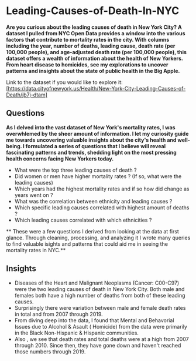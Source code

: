 # Leading-Causes-of-Death-In-NYC

**Are you curious about the leading causes of death in New York City? A dataset I pulled from NYC Open Data provides a window
into the various factors that contribute to mortality rates in the city. With columns including the year, number of deaths, 
leading cause, death rate (per 100,000 people), and age-adjusted death rate (per 100,000 people), this dataset offers a wealth of 
information about the health of New Yorkers. From heart disease to homicides, see my explorations to uncover patterns and insights 
about the state of public health in the Big Apple.**

Link to the dataset if you would like to explore it:  [https://data.cityofnewyork.us/Health/New-York-City-Leading-Causes-of-Death/jb7j-dtam]


## Questions 

**As I delved into the vast dataset of New York's mortality rates, I was overwhlemed by the sheer amount of information. I let my curiosity guide me towards uncovering valuable insights about the city's health and well-being. I formulated a series of questions
that I believe will reveal fascinating patterns and trends, shedding light on the most pressing health concerns facing New Yorkers today.**

- What were the top three leading causes of death ?
- Did women or men have higher mortality rates ? (If so, what were the leading causes)
- Which years had the highest mortality rates and if so how did change as years went on ?
- What was the correlation between ethnicity and leading causes ?
- Which specific leading causes correlated with highest amount of deaths ?
- Which leading causes correlated with which ethnicities ?
 
 ** These were a few questions I derived from looking at the data at first glance. Through cleaning, processing, and analyzing it I wrote many queries to find valuable isights and patterns that could aid me in seeing the mortality rates in NYC.**

## Insights

- Diseases of the Heart and Malignant Neoplasms (Cancer: C00-C97) were the two leading causes of death in New York City. Both male and females both have a high number of deaths from both of these leading causes.
- Surprisingly there were variation between male and female death rates in total and from 2007 through 2019. 
- From diving deep into the data, I found that Mental and Behavorial Issues due to Alcohol & Asault ( Homicide) from the data were primarily in the Black Non-Hispanic & Hispanic communities. 
- Also , we see that death rates and total deaths were at a high from 2007 through 2010. Since then, they have gone down and haven't reached those numbers through 2019. 
